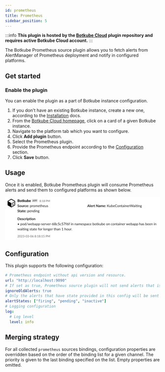 ```yaml
---
id: prometheus
title: Prometheus
sidebar_position: 5
---
```


:::info
**This plugin is hosted by the [Botkube Cloud](https://app.botkube.io) plugin repository and requires active Botkube Cloud account.**
:::

The Botkube Prometheus source plugin allows you to fetch alerts from AlertManager of Prometheus deployment and notify in configured platforms.

## Get started

### Enable the plugin

You can enable the plugin as a part of Botkube instance configuration.

1. If you don't have an existing Botkube instance, create a new one, according to the [Installation](../installation/slack/index.md) docs.
2. From the [Botkube Cloud homepage](https://app.botkube.io), click on a card of a given Botkube instance.
3. Navigate to the platform tab which you want to configure.
4. Click **Add plugin** button.
5. Select the Prometheus plugin.
6. Provide the Prometheus endpoint according to the [Configuration](#configuration) section.
7. Click **Save** button.

## Usage

Once it is enabled, Botkube Prometheus plugin will consume Prometheus alerts and send them to configured platforms as shown below.

![Prometheus Alerts](assets/prometheus-alerts.png)

## Configuration

This plugin supports the following configuration:

```yaml
# Prometheus endpoint without api version and resource.
url: "http://localhost:9090"
# If set as true, Prometheus source plugin will not send alerts that is created before plugin start time.
ignoreOldAlerts: true
# Only the alerts that have state provided in this config will be sent as notification. https://pkg.go.dev/github.com/prometheus/prometheus/rules#AlertState
alertStates: ["firing", "pending", "inactive"]
# Logging configuration
log:
  # Log level
  level: info
```

## Merging strategy

For all collected `prometheus` sources bindings, configuration properties are overridden based on the order of the binding list for a given channel. The priority is given to the last binding specified on the list. Empty properties are omitted.
